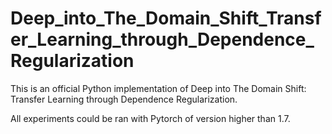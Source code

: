 # Deep_into_The_Domain_Shift_Transfer_Learning_through_Dependence_Regularization
This is an official Python implementation of Deep into The Domain Shift: Transfer Learning through Dependence Regularization. 

All experiments could be ran with Pytorch of version higher than 1.7.
